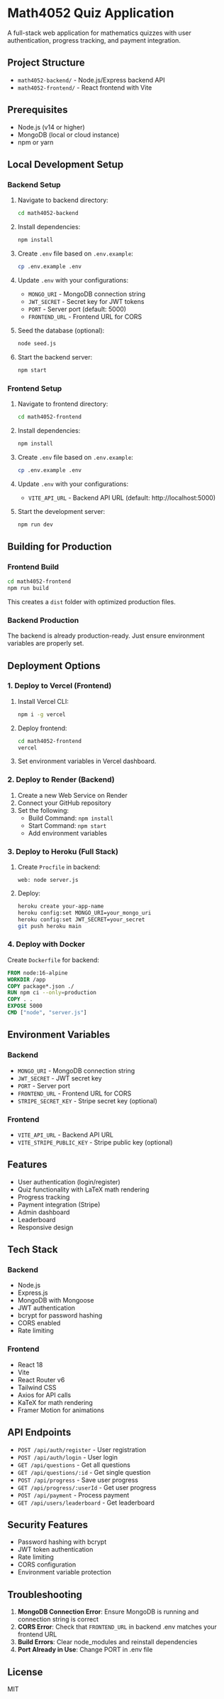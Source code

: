 # Math4052 Quiz Application

A full-stack web application for mathematics quizzes with user authentication, progress tracking, and payment integration.

## Project Structure

- `math4052-backend/` - Node.js/Express backend API
- `math4052-frontend/` - React frontend with Vite

## Prerequisites

- Node.js (v14 or higher)
- MongoDB (local or cloud instance)
- npm or yarn

## Local Development Setup

### Backend Setup

1. Navigate to backend directory:
   ```bash
   cd math4052-backend
   ```

2. Install dependencies:
   ```bash
   npm install
   ```

3. Create `.env` file based on `.env.example`:
   ```bash
   cp .env.example .env
   ```

4. Update `.env` with your configurations:
   - `MONGO_URI` - MongoDB connection string
   - `JWT_SECRET` - Secret key for JWT tokens
   - `PORT` - Server port (default: 5000)
   - `FRONTEND_URL` - Frontend URL for CORS

5. Seed the database (optional):
   ```bash
   node seed.js
   ```

6. Start the backend server:
   ```bash
   npm start
   ```

### Frontend Setup

1. Navigate to frontend directory:
   ```bash
   cd math4052-frontend
   ```

2. Install dependencies:
   ```bash
   npm install
   ```

3. Create `.env` file based on `.env.example`:
   ```bash
   cp .env.example .env
   ```

4. Update `.env` with your configurations:
   - `VITE_API_URL` - Backend API URL (default: http://localhost:5000)

5. Start the development server:
   ```bash
   npm run dev
   ```

## Building for Production

### Frontend Build
```bash
cd math4052-frontend
npm run build
```
This creates a `dist` folder with optimized production files.

### Backend Production
The backend is already production-ready. Just ensure environment variables are properly set.

## Deployment Options

### 1. Deploy to Vercel (Frontend)

1. Install Vercel CLI:
   ```bash
   npm i -g vercel
   ```

2. Deploy frontend:
   ```bash
   cd math4052-frontend
   vercel
   ```

3. Set environment variables in Vercel dashboard.

### 2. Deploy to Render (Backend)

1. Create a new Web Service on Render
2. Connect your GitHub repository
3. Set the following:
   - Build Command: `npm install`
   - Start Command: `npm start`
   - Add environment variables

### 3. Deploy to Heroku (Full Stack)

1. Create `Procfile` in backend:
   ```
   web: node server.js
   ```

2. Deploy:
   ```bash
   heroku create your-app-name
   heroku config:set MONGO_URI=your_mongo_uri
   heroku config:set JWT_SECRET=your_secret
   git push heroku main
   ```

### 4. Deploy with Docker

Create `Dockerfile` for backend:
```dockerfile
FROM node:16-alpine
WORKDIR /app
COPY package*.json ./
RUN npm ci --only=production
COPY . .
EXPOSE 5000
CMD ["node", "server.js"]
```

## Environment Variables

### Backend
- `MONGO_URI` - MongoDB connection string
- `JWT_SECRET` - JWT secret key
- `PORT` - Server port
- `FRONTEND_URL` - Frontend URL for CORS
- `STRIPE_SECRET_KEY` - Stripe secret key (optional)

### Frontend
- `VITE_API_URL` - Backend API URL
- `VITE_STRIPE_PUBLIC_KEY` - Stripe public key (optional)

## Features

- User authentication (login/register)
- Quiz functionality with LaTeX math rendering
- Progress tracking
- Payment integration (Stripe)
- Admin dashboard
- Leaderboard
- Responsive design

## Tech Stack

### Backend
- Node.js
- Express.js
- MongoDB with Mongoose
- JWT authentication
- bcrypt for password hashing
- CORS enabled
- Rate limiting

### Frontend
- React 18
- Vite
- React Router v6
- Tailwind CSS
- Axios for API calls
- KaTeX for math rendering
- Framer Motion for animations

## API Endpoints

- `POST /api/auth/register` - User registration
- `POST /api/auth/login` - User login
- `GET /api/questions` - Get all questions
- `GET /api/questions/:id` - Get single question
- `POST /api/progress` - Save user progress
- `GET /api/progress/:userId` - Get user progress
- `POST /api/payment` - Process payment
- `GET /api/users/leaderboard` - Get leaderboard

## Security Features

- Password hashing with bcrypt
- JWT token authentication
- Rate limiting
- CORS configuration
- Environment variable protection

## Troubleshooting

1. **MongoDB Connection Error**: Ensure MongoDB is running and connection string is correct
2. **CORS Error**: Check that `FRONTEND_URL` in backend .env matches your frontend URL
3. **Build Errors**: Clear node_modules and reinstall dependencies
4. **Port Already in Use**: Change PORT in .env file

## License

MIT